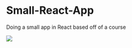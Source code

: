 # Small-React-App
Doing a small app in React based off of a course


<img src="https://user-images.githubusercontent.com/5507395/53662220-0f74f080-3c6b-11e9-879b-88147ad4a8c3.PNG" />
